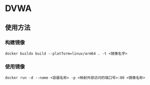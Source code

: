 # DVWA

## 使用方法

### 构建镜像

    docker buildx build --platform=linux/arm64 . -t <镜像名字> 

### 使用镜像

    docker run -d --name <容器名称> -p <映射外部访问的端口号>:80 <镜像名称>
